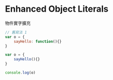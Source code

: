 # Enhanced Object Literals

物件實字擴充

```js
// 舊寫法 1
var o = {
    sayHello: function(){}
}

var o = {
    sayHello(){}
}

console.log(o)
```